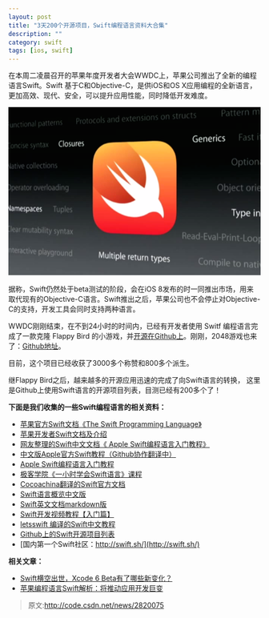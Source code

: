 ```yaml
---
layout: post
title: "3天200个开源项目，Swift编程语言资料大合集"
description: ""
category: swift
tags: [ios, swift]
---
```



在本周二凌晨召开的苹果年度开发者大会WWDC上，苹果公司推出了全新的编程语言Swift。Swift 基于C和Objective-C，是供iOS和OS X应用编程的全新语言，更加高效、现代、安全，可以提升应用性能，同时降低开发难度。

![swift](/assets/img/ios/swift.jpg)

据称，Swift仍然处于beta测试的阶段，会在iOS 8发布的时一同推出市场，用来取代现有的Objective-C语言。Swift推出之后，苹果公司也不会停止对Objective-C的支持，开发工具会同时支持两种语言。

WWDC刚刚结束，在不到24小时的时间内，已经有开发者使用 Switf 编程语言完成了一款克隆 Flappy Bird 的小游戏，并[开源在Github上](https://github.com/fullstackio/FlappySwift)。刚刚，2048游戏也来了：[Github地址](https://github.com/austinzheng/swift-2048)。

目前，这个项目已经收获了3000多个称赞和800多个派生。

继Flappy Bird之后，越来越多的开源应用迅速的完成了向Swift语言的转换， 这里是Github上使用Swift语言的开源项目列表，目测已经有200多个了！

**下面是我们收集的一些Swift编程语言的相关资料：**

* [苹果官方Swift文档《The Swift Programming Language》](https://itunes.apple.com/us/book/the-swift-programming-language/id881256329?mt=11)
* [苹果开发者Swift文档及介绍](https://developer.apple.com/swift/)
* [网友整理的Swift中文文档《 Apple Swift编程语言入门教程》](http://gashero.iteye.com/blog/2075324)
* [中文版Apple官方Swift教程（Github协作翻译中）](https://github.com/numbbbbb/the-swift-programming-language-in-chinese)
* [Apple Swift编程语言入门教程 ](http://swiftlang.com.cn/start/)
* [极客学院《一小时学会Swift语言》课程](http://www.jikexueyuan.com/course/92.html)
* [Cocoachina翻译的Swift官方文档](http://www.cocoachina.com/newbie/basic/2014/0604/8667.html)
* [Swift语言概览中文版](http://blog.jobbole.com/69948/#comment-50349)
* [Swift英文文档markdown版](https://code.csdn.net/theSalt/swift)
* [Swift开发视频教程【入门篇】](http://edu.51cto.com/course/course_id-1387.html#6720061-tsina-1-89686-beb47058ad4ce5a6b43f97ee91cac13a)
* [letsswift 编译的Swift中文教程](http://letsswift.com/)
* [Github上的Swift开源项目列表](https://github.com/search?l=Swift&p=1&q=swift&ref=cmdform&type=Repositories)
* [国内第一个Swift社区：http://swift.sh/](http://swift.sh/)

**相关文章：**

* [Swift横空出世，Xcode 6 Beta有了哪些新变化？](http://www.csdn.net/article/2014-06-03/2820045-WWDC-2014-Xcode-6-Beta)
* [苹果编程语言Swift解析：将推动应用开发巨变](http://tech.sina.com.cn/it/apple/2014-06-03/15219414757.shtml)

> 原文:<http://code.csdn.net/news/2820075>

